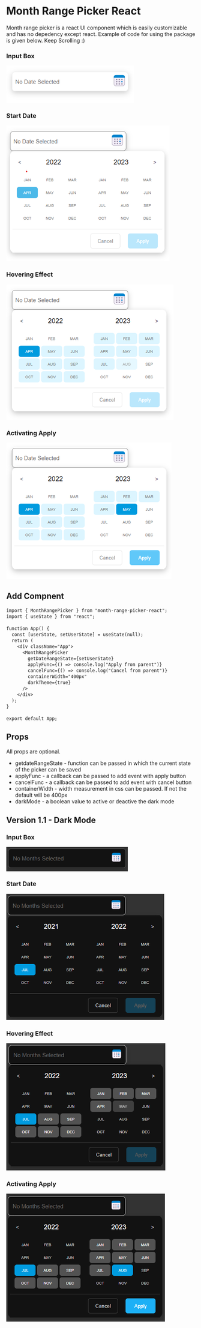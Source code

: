 # Month Range Picker React

Month range picker is a react UI component which is easily customizable and has no depedency except react. Example of code for using the package is given below. Keep Scrolling :)

### Input Box

<div style="display:flex;flex-direction:row">
<img src="https://raw.githubusercontent.com/TakiTazwar/month-range-react/main/demo/asset/input_box.png" alt="text_box"/>
</div>

### Start Date

<img src="https://raw.githubusercontent.com/TakiTazwar/month-range-react/main/demo/asset/start_date.png" alt="start_month"/>

### Hovering Effect

<img src="https://raw.githubusercontent.com/TakiTazwar/month-range-react/main/demo/asset/hover_range.png" alt="hover_month"/>

### Activating Apply

<img src="https://raw.githubusercontent.com/TakiTazwar/month-range-react/main/demo/asset/end_date.png" alt="hover_month"/>


## Add Compnent

```
import { MonthRangePicker } from "month-range-picker-react";
import { useState } from "react";

function App() {
  const [userState, setUserState] = useState(null);
  return (
    <div className="App">
      <MonthRangePicker
        getDateRangeState={setUserState}
        applyFunc={() => console.log("Apply from parent")}
        cancelFunc={() => console.log("Cancel from parent")}
        containerWidth="400px"
        darkTheme={true}
      />
    </div>
  );
}

export default App;

```
## Props
All props are optional.
- getdateRangeState - function can be passed in which the current state of the picker can be saved
- applyFunc - a callback can be passed to add event with apply button
- cancelFunc - a callback can be passed to add event with cancel button
- containerWidth - width measurement in css can be passed. If not the default will be 400px
- darkMode - a boolean value to active or deactive the dark mode

## Version 1.1 - Dark Mode

### Input Box

<div style="display:flex;flex-direction:row">
<img src="https://raw.githubusercontent.com/TakiTazwar/month-range-react/main/demo/asset/dark_input_box.png" alt="text_box"/>
</div>

### Start Date

<img src="https://raw.githubusercontent.com/TakiTazwar/month-range-react/main/demo/asset/dark_start_date.png" alt="start_month"/>

### Hovering Effect

<img src="https://raw.githubusercontent.com/TakiTazwar/month-range-react/main/demo/asset/dark_hover.png" alt="hover_month"/>

### Activating Apply

<img src="https://raw.githubusercontent.com/TakiTazwar/month-range-react/main/demo/asset/dark_end_date.png" alt="hover_month"/>
